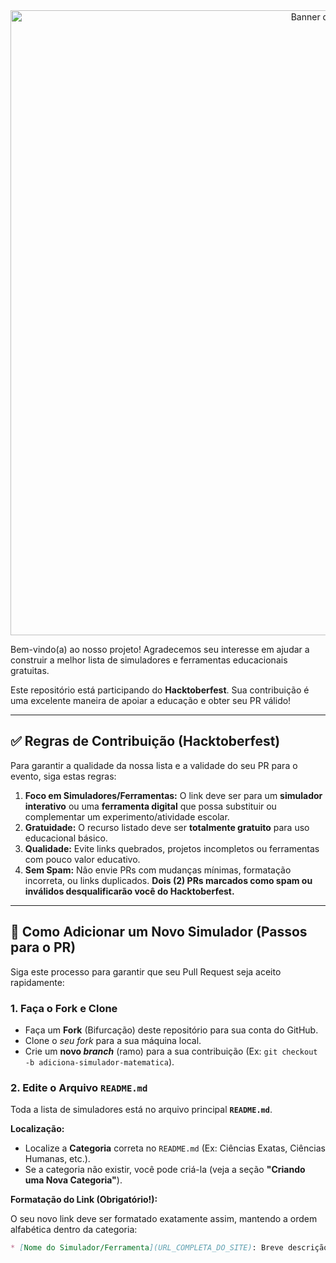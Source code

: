 <div align="center">
  <img src="https://imgur.com/rE1XD6Z.png" alt="Banner do Projeto" width="1000"/>
</div>

Bem-vindo(a) ao nosso projeto! Agradecemos seu interesse em ajudar a construir a melhor lista de simuladores e ferramentas educacionais gratuitas.

Este repositório está participando do **Hacktoberfest**. Sua contribuição é uma excelente maneira de apoiar a educação e obter seu PR válido!

---

## ✅ Regras de Contribuição (Hacktoberfest)

Para garantir a qualidade da nossa lista e a validade do seu PR para o evento, siga estas regras:

1.  **Foco em Simuladores/Ferramentas:** O link deve ser para um **simulador interativo** ou uma **ferramenta digital** que possa substituir ou complementar um experimento/atividade escolar.
2.  **Gratuidade:** O recurso listado deve ser **totalmente gratuito** para uso educacional básico.
3.  **Qualidade:** Evite links quebrados, projetos incompletos ou ferramentas com pouco valor educativo.
4.  **Sem Spam:** Não envie PRs com mudanças mínimas, formatação incorreta, ou links duplicados. **Dois (2) PRs marcados como spam ou inválidos desqualificarão você do Hacktoberfest.**

---

## 📝 Como Adicionar um Novo Simulador (Passos para o PR)

Siga este processo para garantir que seu Pull Request seja aceito rapidamente:

### 1. Faça o Fork e Clone

* Faça um **Fork** (Bifurcação) deste repositório para sua conta do GitHub.
* Clone o *seu fork* para a sua máquina local.
* Crie um **novo *branch*** (ramo) para a sua contribuição (Ex: `git checkout -b adiciona-simulador-matematica`).

### 2. Edite o Arquivo `README.md`

Toda a lista de simuladores está no arquivo principal **`README.md`**.

**Localização:**

* Localize a **Categoria** correta no `README.md` (Ex: Ciências Exatas, Ciências Humanas, etc.).
* Se a categoria não existir, você pode criá-la (veja a seção **"Criando uma Nova Categoria"**).

**Formatação do Link (Obrigatório!):**

O seu novo link deve ser formatado exatamente assim, mantendo a ordem alfabética dentro da categoria:

```markdown
* [Nome do Simulador/Ferramenta](URL_COMPLETA_DO_SITE): Breve descrição do que ele simula. (Idioma: PT-BR/EN/Outro)